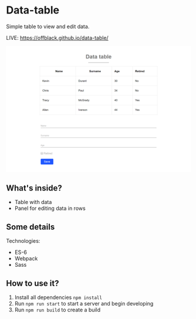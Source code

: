 # Data-table

Simple table to view and edit data.

LIVE: https://offblack.github.io/data-table/

![alt text](https://raw.githubusercontent.com/Offblack/data-table/master/screenshot.png)

## What's inside?

-  Table with data
-  Panel for editing data in rows

## Some details

Technologies:

-  ES-6
-  Webpack
-  Sass

## How to use it?

1. Install all dependencies `npm install`
2. Run `npm run start` to start a server and begin developing
3. Run `npm run build` to create a build
